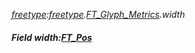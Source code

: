 _[freetype](../../modules/freetype/freetype-module.md):[freetype](../../modules/freetype/freetype-module.md).[FT\_Glyph\_Metrics](../../modules/freetype/freetype-ft_glyph_metrics.md).width_
##### Field width:[FT_Pos](../../modules/freetype/freetype-ft_pos.md)

